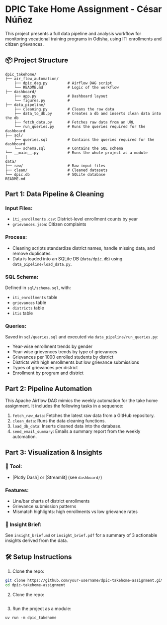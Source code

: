# DPIC Take Home Assignment - César Núñez

This project presents a full data pipeline and analysis workflow for monitoring vocational training programs in Odisha, using ITI enrollments and citizen grievances.

## 📦 Project Structure
```
dpic_takehome/ 
├── air_flow_automation/
    ├── dpic_dag.py         # Airflow DAG script
    └── README.md           # Logic of the workflow
├── dashboard/
    ├── app.py              # Dashboard layout
    └── figures.py          # 
├── data_pipeline/          
    ├── cleaning.py         # Cleans the raw data
    ├── data_to_db.py       # Creates a db and inserts clean data into the db
    ├── fetch_data.py       # Fetches raw data from an URL
    └── run_queries.py      # Runs the queries required for the dashboard
├── sql/
    ├── queries.sql         # Contains the queries required for the dashboard
    └── schema.sql          # Contains the SQL schema
└── __main__.py             # Runs the whole project as a module
|
data/ 
├── raw/                    # Raw input files  
├── clean/                  # Cleaned datasets  
└── dpic.db                 # SQLite database 
README.md                   
```

## **Part 1: Data Pipeline & Cleaning**

### Input Files:
- `iti_enrollments.csv`: District-level enrollment counts by year
- `grievances.json`: Citizen complaints 

### Process:
- Cleaning scripts standardize district names, handle missing data, and remove duplicates.
- Data is loaded into an SQLite DB (`data/dpic.db`) using `data_pipeline/load_data.py`.

### SQL Schema:
Defined in `sql/schema.sql`, with:
- `iti_enrollments` table
- `grievances` table
- `districts` table
- `itis` table

### Queries:
Saved in `sql/queries.sql` and executed via `data_pipeline/run_queries.py`:
- Year-wise enrollment trends by gender
- Year-wise grievences trends by type of grievances
- Grievances per 1000 enrolled students by district
- Districts with high enrollments but low grievance submissions
- Types of grievances per district
- Enrollment by program and district

## **Part 2: Pipeline Automation**

This Apache Airflow DAG mimics the weekly automation for the take home assignment. It includes the following tasks in a sequence:
1. `fetch_raw_data`: Fetches the latest raw data from a GitHub repository.
2. `clean_data`: Runs the data cleaning functions.
3. `load_db_data`: Inserts cleaned data into the database.
4. `send_email_summary`: Emails a summary report from the weekly automation.

## **Part 3: Visualization & Insights**

### 📍 Tool:
- [Plotly Dash] or [Streamlit] (see `dashboard/`)

### Features:
- Line/bar charts of district enrollments
- Grievance submission patterns
- Mismatch highlights: high enrollments vs low grievance rates

### 📝 Insight Brief:
See `insight_brief.md` or `insight_brief.pdf` for a summary of 3 actionable insights derived from the data.


## 🛠️ Setup Instructions

1. Clone the repo:
```bash
git clone https://github.com/your-username/dpic-takehome-assignment.git
cd dpic-takehome-assignment
```
2. Clone the repo:
```bash

```
3. Run the project as a module:
```
uv run -m dpic_takehome
```